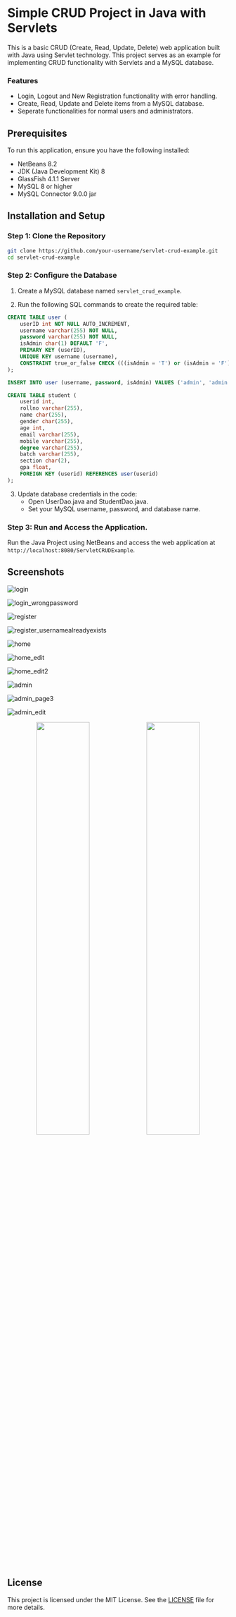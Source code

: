 # Simple CRUD Project in Java with Servlets

This is a basic CRUD (Create, Read, Update, Delete) web application built with Java using Servlet technology. This project serves as an example for implementing CRUD functionality with Servlets and a MySQL database.

### Features
- Login, Logout and New Registration functionality with error handling.
- Create, Read, Update and Delete items from a MySQL database.
- Seperate functionalities for normal users and administrators.

## Prerequisites

To run this application, ensure you have the following installed:
- NetBeans 8.2
- JDK (Java Development Kit) 8
- GlassFish 4.1.1 Server
- MySQL 8 or higher
- MySQL Connector 9.0.0 jar

## Installation and Setup

### Step 1: Clone the Repository 
```bash
git clone https://github.com/your-username/servlet-crud-example.git 
cd servlet-crud-example
```

### Step 2: Configure the Database
1. Create a MySQL database named `servlet_crud_example`.

2. Run the following SQL commands to create the required table:
```sql
CREATE TABLE user (
	userID int NOT NULL AUTO_INCREMENT,
  	username varchar(255) NOT NULL,
  	password varchar(255) NOT NULL,
  	isAdmin char(1) DEFAULT 'F',
  	PRIMARY KEY (userID),
  	UNIQUE KEY username (username),
  	CONSTRAINT true_or_false CHECK (((isAdmin = 'T') or (isAdmin = 'F')))
);
```
```sql
INSERT INTO user (username, password, isAdmin) VALUES ('admin', 'admin', 'T');
```
```sql
CREATE TABLE student (
	userid int,
	rollno varchar(255),
	name char(255),
	gender char(255),
	age int,
	email varchar(255),
	mobile varchar(255),
	degree varchar(255),
	batch varchar(255),
	section char(2),
	gpa float,
	FOREIGN KEY (userid) REFERENCES user(userid)
);
```

3. Update database credentials in the code:
   - Open UserDao.java and StudentDao.java.
   - Set your MySQL username, password, and database name.

### Step 3: Run and Access the Application.
Run the Java Project using NetBeans and access the web application at `http://localhost:8080/ServletCRUDExample`.

## Screenshots

![login](screenshots/login.PNG)

![login_wrongpassword](screenshots/login_wrongpassword.PNG)

![register](screenshots/register.PNG)

![register_usernamealreadyexists](screenshots/register_usernamealreadyexists.PNG)

![home](screenshots/home.PNG)

![home_edit](screenshots/home_edit.PNG)

![home_edit2](screenshots/home_edit2.PNG)

![admin](screenshots/admin.PNG)

![admin_page3](screenshots/admin_page3.PNG)

![admin_edit](screenshots/admin_edit.PNG)

<p align='center' width='100%'> <img src="screenshots/mobile_login.jpg" width="49%"> <img src="screenshots/mobile_admin.jpg" width="49%"> </p>

## License

This project is licensed under the MIT License. See the [LICENSE](LICENSE) file for more details.
